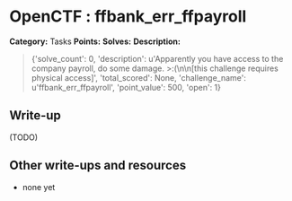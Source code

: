 # OpenCTF : ffbank_err_ffpayroll

**Category:** Tasks
**Points:** 
**Solves:** 
**Description:**

> {'solve_count': 0, 'description': u'Apparently you have access to the company payroll, do some damage. >:(\n\n[this challenge requires physical access]', 'total_scored': None, 'challenge_name': u'ffbank_err_ffpayroll', 'point_value': 500, 'open': 1}

## Write-up

(TODO)

## Other write-ups and resources

* none yet
